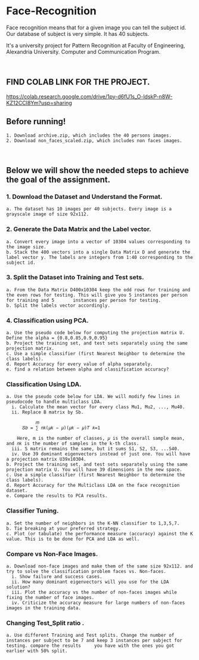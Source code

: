 # Face-Recognition
Face recognition means that for a given image you can tell the subject id. Our database of subject is very simple. It has 40 subjects.

It's a university project for Pattern Recognition at Faculty of Engineering, Alexandria University. Computer and Communication Program.

<br>

## FIND COLAB LINK FOR THE PROJECT.
https://colab.research.google.com/drive/1py-d6fU1s_O-ldskP-n8W-KZ12CCI8Ym?usp=sharing

## Before running!
    1. Download archive.zip, which includes the 40 persons images.
    2. Download non_faces_scaled.zip, which includes non faces images.

<br>


## Below we will show the needed steps to achieve the goal of the assignment.
 ### 1. Download the Dataset and Understand the Format.
    a. The dataset has 10 images per 40 subjects. Every image is a grayscale image of size 92x112.
 ### 2. Generate the Data Matrix and the Label vector.
    a. Convert every image into a vector of 10304 values corresponding to the image size.
    b. Stack the 400 vectors into a single Data Matrix D and generate the label vector y. The labels are integers from 1:40 corresponding to the subject id.
 ### 3. Split the Dataset into Training and Test sets.
    a. From the Data Matrix D400x10304 keep the odd rows for training and the even rows for testing. This will give you 5 instances per person for training and 5       instances per person for testing.
    b. Split the labels vector accordingly.
 ### 4. Classification using PCA.
    a. Use the pseudo code below for computing the projection matrix U.
    Define the alpha = {0.8,0.85,0.9,0.95}
    b. Project the training set, and test sets separately using the same projection matrix.
    c. Use a simple classifier (first Nearest Neighbor to determine the class labels).
    d. Report Accuracy for every value of alpha separately.
    e. find a relation between alpha and classification accuracy?
### Classification Using LDA.
    a. Use the pseudo code below for LDA. We will modify few lines in pseudocode to handle multiclass LDA.
      i. Calculate the mean vector for every class Mu1, Mu2, ..., Mu40.
      ii. Replace B matrix by Sb.
      
               𝑚
          𝑆𝑏 = ∑ 𝑛𝑘(𝜇𝑘 − 𝜇)(𝜇𝑘 − 𝜇)𝑇 𝑘=1
          
        Here, m is the number of classes, 𝜇 is the overall sample mean, and 𝑛𝑘 is the number of samples in the k-th class.
      iii. S matrix remains the same, but it sums S1, S2, S3, ...S40.
      iv. Use 39 dominant eigenvectors instead of just one. You will have a projection matrix U39x10304.
    b. Project the training set, and test sets separately using the same projection matrix U. You will have 39 dimensions in the new space.
    c. Use a simple classifier (first Nearest Neighbor to determine the class labels).
    d. Report Accuracy for the Multiclass LDA on the face recognition dataset.
    e. Compare the results to PCA results.
### Classifier Tuning.
    a. Set the number of neighbors in the K-NN classifier to 1,3,5,7.
    b. Tie breaking at your preferred strategy.
    c. Plot (or tabulate) the performance measure (accuracy) against the K value. This is to be done for PCA and LDA as well.
### Compare vs Non-Face Images.
    a. Download non-face images and make them of the same size 92x112. and try to solve the classification problem faces vs. Non-faces.
      i. Show failure and success cases.
      ii. How many dominant eigenvectors will you use for the LDA solution?
      iii. Plot the accuracy vs the number of non-faces images while fixing the number of face images.
      iv. Criticize the accuracy measure for large numbers of non-faces images in the training data.
### Changing Test_Split ratio .
    a. Use different Training and Test splits. Change the number of instances per subject to be 7 and keep 3 instances per subject for testing. compare the results     you have with the ones you got earlier with 50% split.
    
